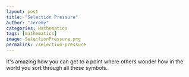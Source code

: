 ```yaml
---
layout: post
title: "Selection Pressure"
author: "Jeremy"
categories: Mathematics
tags: [mathematics]
image: SelectionPressure.png
permalink: /selection-pressure
---
```


It's amazing how you can get to a point where others wonder how in the world you sort through all these symbols.
